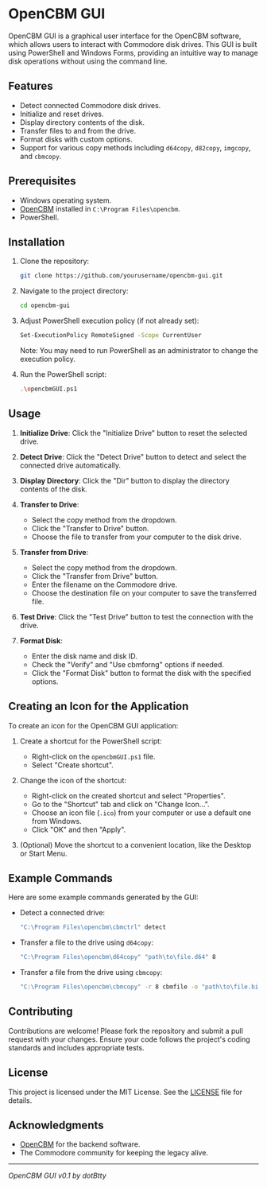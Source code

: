 # OpenCBM GUI

OpenCBM GUI is a graphical user interface for the OpenCBM software, which allows users to interact with Commodore disk drives. This GUI is built using PowerShell and Windows Forms, providing an intuitive way to manage disk operations without using the command line.

## Features

- Detect connected Commodore disk drives.
- Initialize and reset drives.
- Display directory contents of the disk.
- Transfer files to and from the drive.
- Format disks with custom options.
- Support for various copy methods including `d64copy`, `d82copy`, `imgcopy`, and `cbmcopy`.

## Prerequisites

- Windows operating system.
- [OpenCBM](http://spiro.trikaliotis.net/opencbm) installed in `C:\Program Files\opencbm`.
- PowerShell.

## Installation

1. Clone the repository:
    ```sh
    git clone https://github.com/yourusername/opencbm-gui.git
    ```

2. Navigate to the project directory:
    ```sh
    cd opencbm-gui
    ```

3. Adjust PowerShell execution policy (if not already set):
    ```sh
    Set-ExecutionPolicy RemoteSigned -Scope CurrentUser
    ```
    Note: You may need to run PowerShell as an administrator to change the execution policy.

4. Run the PowerShell script:
    ```sh
    .\opencbmGUI.ps1
    ```

## Usage

1. **Initialize Drive**: Click the "Initialize Drive" button to reset the selected drive.

2. **Detect Drive**: Click the "Detect Drive" button to detect and select the connected drive automatically.

3. **Display Directory**: Click the "Dir" button to display the directory contents of the disk.

4. **Transfer to Drive**:
    - Select the copy method from the dropdown.
    - Click the "Transfer to Drive" button.
    - Choose the file to transfer from your computer to the disk drive.

5. **Transfer from Drive**:
    - Select the copy method from the dropdown.
    - Click the "Transfer from Drive" button.
    - Enter the filename on the Commodore drive.
    - Choose the destination file on your computer to save the transferred file.

6. **Test Drive**: Click the "Test Drive" button to test the connection with the drive.

7. **Format Disk**:
    - Enter the disk name and disk ID.
    - Check the "Verify" and "Use cbmforng" options if needed.
    - Click the "Format Disk" button to format the disk with the specified options.

## Creating an Icon for the Application

To create an icon for the OpenCBM GUI application:

1. Create a shortcut for the PowerShell script:
    - Right-click on the `opencbmGUI.ps1` file.
    - Select "Create shortcut".

2. Change the icon of the shortcut:
    - Right-click on the created shortcut and select "Properties".
    - Go to the "Shortcut" tab and click on "Change Icon...".
    - Choose an icon file (`.ico`) from your computer or use a default one from Windows.
    - Click "OK" and then "Apply".

3. (Optional) Move the shortcut to a convenient location, like the Desktop or Start Menu.

## Example Commands

Here are some example commands generated by the GUI:

- Detect a connected drive:
    ```sh
    "C:\Program Files\opencbm\cbmctrl" detect
    ```

- Transfer a file to the drive using `d64copy`:
    ```sh
    "C:\Program Files\opencbm\d64copy" "path\to\file.d64" 8
    ```

- Transfer a file from the drive using `cbmcopy`:
    ```sh
    "C:\Program Files\opencbm\cbmcopy" -r 8 cbmfile -o "path\to\file.bin"
    ```

## Contributing

Contributions are welcome! Please fork the repository and submit a pull request with your changes. Ensure your code follows the project's coding standards and includes appropriate tests.

## License

This project is licensed under the MIT License. See the [LICENSE](LICENSE) file for details.

## Acknowledgments

- [OpenCBM](http://spiro.trikaliotis.net/opencbm) for the backend software.
- The Commodore community for keeping the legacy alive.

---

*OpenCBM GUI v0.1 by dotBtty*
